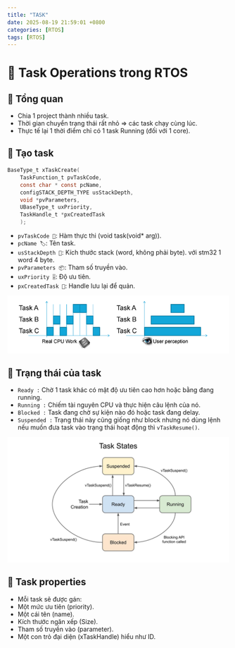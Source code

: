 ```yaml
---
title: "TASK"
date: 2025-08-19 21:59:01 +0800
categories: [RTOS]
tags: [RTOS]
---
```


# 🐰 Task Operations trong RTOS

## 🐼 Tổng quan 

- Chia 1 project thành nhiều task.
- Thời gian chuyển trạng thái rất nhỏ => các task chạy cùng lúc.
- Thực tế lại 1 thời điểm chỉ có 1 task Running (đối với 1 core).


## 🐣 Tạo task
```c
BaseType_t xTaskCreate(
    TaskFunction_t pvTaskCode,
    const char * const pcName,
    configSTACK_DEPTH_TYPE usStackDepth,
    void *pvParameters,
    UBaseType_t uxPriority,
    TaskHandle_t *pxCreatedTask
    );
```
- `pvTaskCode 🧩`: Hàm thực thi (void task(void* arg)).
- `pcName 🏷️`: Tên task.
- `usStackDepth 📏`: Kích thước stack (word, không phải byte). với stm32 1 word 4 byte.
- `pvParameters 📦`: Tham số truyền vào.
- `uxPriority 🎚️`: Độ ưu tiên.
- `pxCreatedTask 🪪`: Handle lưu lại để quản.

![alt text](/assets/RTOS/task.png)

## 🦊 Trạng thái của task

- `Ready :` Chờ 1 task khác có mật độ ưu tiên cao hơn hoặc bằng đang running.
- `Running :` Chiếm tài nguyên CPU và thực hiện câu lệnh của nó.
- `Blocked :` Task đang chờ sự kiện nào đó hoặc task đang delay.
- `Suspended :` Trạng thái này cũng giống như block nhưng nó dùng lệnh nếu muốn đưa task vào trạng thái hoạt động thì `vTaskResume()`.

![alt text](/assets/RTOS/task_state.png)

## 🐨 Task properties

- Mỗi task sẽ được gán:
- Một mức ưu tiên (priority).
- Một cái tên (name).
- Kích thước ngăn xếp (Size).
- Tham số truyền vào (parameter).
- Một con trỏ đại diện (xTaskHandle) hiểu như ID.



